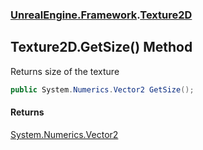 ### [UnrealEngine.Framework](./UnrealEngine-Framework.md 'UnrealEngine.Framework').[Texture2D](./Texture2D.md 'UnrealEngine.Framework.Texture2D')
## Texture2D.GetSize() Method
Returns size of the texture  
```csharp
public System.Numerics.Vector2 GetSize();
```
#### Returns
[System.Numerics.Vector2](https://docs.microsoft.com/en-us/dotnet/api/System.Numerics.Vector2 'System.Numerics.Vector2')  
